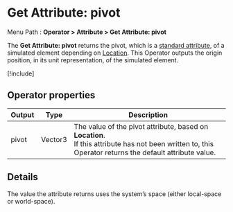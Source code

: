 # Get Attribute: pivot

Menu Path : **Operator > Attribute > Get Attribute: pivot**

The **Get Attribute: pivot** returns the pivot, which is a [standard attribute](Reference-Attributes.md), of a simulated element depending on [Location](Attributes.md#attribute-locations). This Operator outputs the origin position, in its unit representation, of the simulated element.

[!include[](Snippets/Operator-GetAttributeOperatorSettings.md)]

## Operator properties

| **Output** | **Type** | **Description**                                              |
| ---------- | -------- | ------------------------------------------------------------ |
| pivot      | Vector3  | The value of the pivot attribute, based on **Location**.<br/>If this attribute has not been written to, this Operator returns the default attribute value. |

## Details

The value the attribute returns uses the system’s space (either local-space or world-space).
